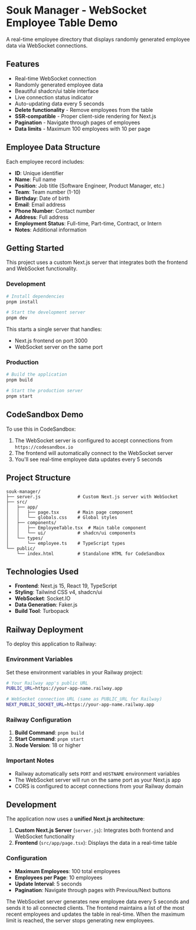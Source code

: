 # Souk Manager - WebSocket Employee Table Demo

A real-time employee directory that displays randomly generated employee data via WebSocket connections.

## Features

- Real-time WebSocket connection
- Randomly generated employee data
- Beautiful shadcn/ui table interface
- Live connection status indicator
- Auto-updating data every 5 seconds
- **Delete functionality** - Remove employees from the table
- **SSR-compatible** - Proper client-side rendering for Next.js
- **Pagination** - Navigate through pages of employees
- **Data limits** - Maximum 100 employees with 10 per page

## Employee Data Structure

Each employee record includes:

- **ID**: Unique identifier
- **Name**: Full name
- **Position**: Job title (Software Engineer, Product Manager, etc.)
- **Team**: Team number (1-10)
- **Birthday**: Date of birth
- **Email**: Email address
- **Phone Number**: Contact number
- **Address**: Full address
- **Employment Status**: Full-time, Part-time, Contract, or Intern
- **Notes**: Additional information

## Getting Started

This project uses a custom Next.js server that integrates both the frontend and WebSocket functionality.

### Development

```bash
# Install dependencies
pnpm install

# Start the development server
pnpm dev
```

This starts a single server that handles:

- Next.js frontend on port 3000
- WebSocket server on the same port

### Production

```bash
# Build the application
pnpm build

# Start the production server
pnpm start
```

## CodeSandbox Demo

To use this in CodeSandbox:

1. The WebSocket server is configured to accept connections from `https://codesandbox.io`
2. The frontend will automatically connect to the WebSocket server
3. You'll see real-time employee data updates every 5 seconds

## Project Structure

```
souk-manager/
├── server.js              # Custom Next.js server with WebSocket
├── src/
│   ├── app/
│   │   ├── page.tsx       # Main page component
│   │   └── globals.css    # Global styles
│   ├── components/
│   │   ├── EmployeeTable.tsx  # Main table component
│   │   └── ui/            # shadcn/ui components
│   └── types/
│       └── employee.ts    # TypeScript types
└── public/
    └── index.html         # Standalone HTML for CodeSandbox
```

## Technologies Used

- **Frontend**: Next.js 15, React 19, TypeScript
- **Styling**: Tailwind CSS v4, shadcn/ui
- **WebSocket**: Socket.IO
- **Data Generation**: Faker.js
- **Build Tool**: Turbopack

## Railway Deployment

To deploy this application to Railway:

### Environment Variables

Set these environment variables in your Railway project:

```bash
# Your Railway app's public URL
PUBLIC_URL=https://your-app-name.railway.app

# WebSocket connection URL (same as PUBLIC_URL for Railway)
NEXT_PUBLIC_SOCKET_URL=https://your-app-name.railway.app
```

### Railway Configuration

1. **Build Command**: `pnpm build`
2. **Start Command**: `pnpm start`
3. **Node Version**: 18 or higher

### Important Notes

- Railway automatically sets `PORT` and `HOSTNAME` environment variables
- The WebSocket server will run on the same port as your Next.js app
- CORS is configured to accept connections from your Railway domain

## Development

The application now uses a **unified Next.js architecture**:

1. **Custom Next.js Server** (`server.js`): Integrates both frontend and WebSocket functionality
2. **Frontend** (`src/app/page.tsx`): Displays the data in a real-time table

### Configuration

- **Maximum Employees**: 100 total employees
- **Employees per Page**: 10 employees
- **Update Interval**: 5 seconds
- **Pagination**: Navigate through pages with Previous/Next buttons

The WebSocket server generates new employee data every 5 seconds and sends it to all connected clients. The frontend maintains a list of the most recent employees and updates the table in real-time. When the maximum limit is reached, the server stops generating new employees.
